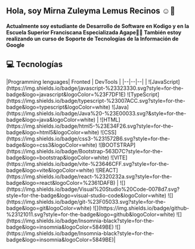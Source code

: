 <h2>Hola, soy Mirna Zuleyma Lemus Recinos ☺️👋</h2>

	
#### Actualmente soy estudiante de Desarrollo de Software en Kodigo y en la Escuela Superior Franciscana Especializada Agape👨‍💻 También estoy realizando un curso de Soporte de Tecnologías de la Información de Google



<h2><a>💻 Tecnologías </a></h2>
|Programming lenguages| Fronted | DevTools |
|--|--|--|
| ![JavaScript](https://img.shields.io/badge/javascript-%23323330.svg?style=for-the-badge&logo=javascript&logoColor=%23F7DF1E) ![TypeScript](https://img.shields.io/badge/typescript-%23007ACC.svg?style=for-the-badge&logo=typescript&logoColor=white) ![Java](https://img.shields.io/badge/Java%20-%23E00033.svg?&style=for-the-badge&logo=java&logoColor=white) | ![HTML](https://img.shields.io/badge/html5-%23E34F26.svg?style=for-the-badge&logo=html5&logoColor=white) ![CSS] (https://img.shields.io/badge/css3-%231572B6.svg?style=for-the-badge&logo=css3&logoColor=white) ![BOOTSTRAP](https://img.shields.io/badge/Bootstrap-563D7C?style=for-the-badge&logo=bootstrap&logoColor=white) ![VITE](https://img.shields.io/badge/vite-%23646CFF.svg?style=for-the-badge&logo=vite&logoColor=white) ![REACT](https://img.shields.io/badge/react-%2320232a.svg?style=for-the-badge&logo=react&logoColor=%2361DAFB) | ![](https://img.shields.io/badge/Visual%20Studio%20Code-0078d7.svg?style=for-the-badge&logo=visual-studio-code&logoColor=white) ![](https://img.shields.io/badge/git-%23F05033.svg?style=for-the-badge&logo=git&logoColor=white) ![](https://img.shields.io/badge/github-%23121011.svg?style=for-the-badge&logo=github&logoColor=white) ![](https://img.shields.io/badge/Insomnia-black?style=for-the-badge&logo=insomnia&logoColor=5849BE) ![](https://img.shields.io/badge/Insomnia-black?style=for-the-badge&logo=insomnia&logoColor=5849BE)|














  







  
      
      
   
